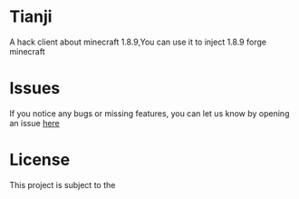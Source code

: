 # Tianji
A hack client about minecraft 1.8.9,You can use it to inject 1.8.9 forge minecraft

# Issues
If you notice any bugs or missing features, you can let us know by opening an issue <a href="https://github.com/huanlu233/Tianji/issues">here</a>

# License
This project is subject to the 
